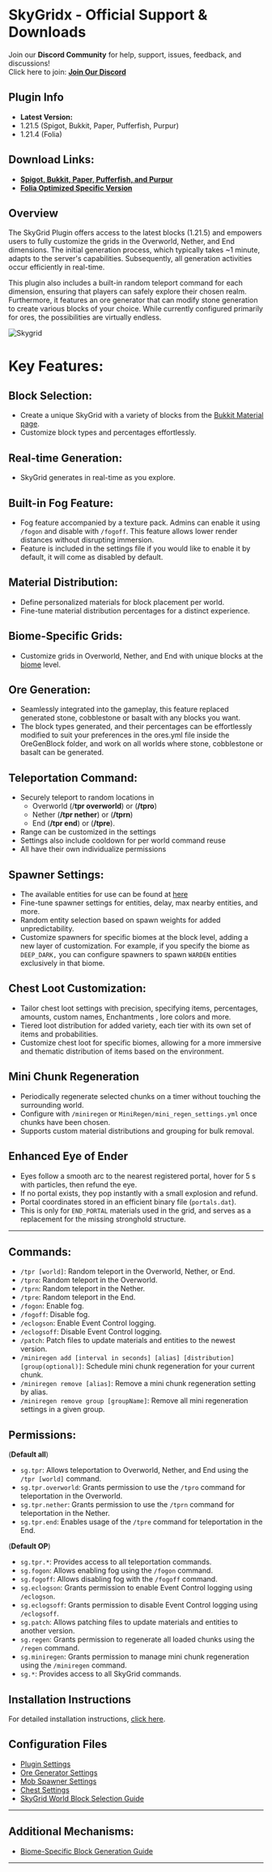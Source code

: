 # SkyGridx - Official Support & Downloads

Join our **Discord Community** for help, support, issues, feedback, and discussions!  
Click here to join: **[Join Our Discord](https://discord.gg/nSWCXFp4UA)**  

## Plugin Info
- **Latest Version:**
- 1.21.5 (Spigot, Bukkit, Paper, Pufferfish, Purpur)
- 1.21.4 (Folia)

## Download Links:
- [**Spigot, Bukkit, Paper, Pufferfish, and Purpur**](https://www.davids-repo.dev/skygridx/assets/SkyGrid.jar)
- [**Folia Optimized Specific Version**](https://www.davids-repo.dev/skygridx/assets/SkyGrid-Folia-Beta-1.21.4.jar)

## Overview

The SkyGrid Plugin offers access to the latest blocks (1.21.5) and empowers users to fully customize the grids in the Overworld, Nether, and End dimensions. The initial generation process, which typically takes ~1 minute, adapts to the server's capabilities. Subsequently, all generation activities occur efficiently in real-time.

This plugin also includes a built-in random teleport command for each dimension, ensuring that players can safely explore their chosen realm. Furthermore, it features an ore generator that can modify stone generation to create various blocks of your choice. While currently configured primarily for ores, the possibilities are virtually endless.

![Skygrid](https://www.davids-repo.dev/mc/sg3.webp)

 
# **Key Features:**

## **Block Selection:**
   - Create a unique SkyGrid with a variety of blocks from the [Bukkit Material page](https://hub.spigotmc.org/javadocs/bukkit/org/bukkit/Material.html).
   - Customize block types and percentages effortlessly.

## **Real-time Generation:**
   - SkyGrid generates in real-time as you explore.

## **Built-in Fog Feature:**
   - Fog feature accompanied by a texture pack. Admins can enable it using `/fogon` and disable with `/fogoff`. This feature allows lower render distances without disrupting immersion.
   - Feature is included in the settings file if you would like to enable it by default, it will come as disabled by default.

## **Material Distribution:**
   - Define personalized materials for block placement per world.
   - Fine-tune material distribution percentages for a distinct experience.

## **Biome-Specific Grids:**
   - Customize grids in Overworld, Nether, and End with unique blocks at the [biome](https://hub.spigotmc.org/javadocs/bukkit/org/bukkit/block/Biome.html) level.

## **Ore Generation:**
   - Seamlessly integrated into the gameplay, this feature replaced generated stone, cobblestone or basalt with any blocks you want.
   - The block types generated, and their percentages can be effortlessly modified to suit your preferences in the ores.yml file inside the OreGenBlock folder, and work on all worlds where stone, cobblestone or basalt can be generated.

## **Teleportation Command:**
   - Securely teleport to random locations in
     - Overworld (/**tpr overworld**) or (**/tpro**)
     - Nether (**/tpr nether**) or (**/tprn**)
     - End (**/tpr end**) or (**/tpre**).
   - Range can be customized in the settings
   - Settings also include cooldown for per world command reuse
   - All have their own individualize permissions

## **Spawner Settings:**
   - The available entities for use can be found at [here](https://hub.spigotmc.org/javadocs/bukkit/org/bukkit/entity/EntityType.html)
   - Fine-tune spawner settings for entities, delay, max nearby entities, and more.
   - Random entity selection based on spawn weights for added unpredictability.
   - Customize spawners for specific biomes at the block level, adding a new layer of customization. For example, if you specify the biome as `DEEP_DARK,` you can configure spawners to spawn `WARDEN` entities exclusively in that biome.

## **Chest Loot Customization:**
   - Tailor chest loot settings with precision, specifying items, percentages, amounts, custom names, Enchantments , lore colors and more.
   - Tiered loot distribution for added variety, each tier with its own set of items and probabilities.
   - Customize chest loot for specific biomes, allowing for a more immersive and thematic distribution of items based on the environment.

## **Mini Chunk Regeneration**
   - Periodically regenerate selected chunks on a timer without touching the surrounding world.
   - Configure with `/miniregen` or `MiniRegen/mini_regen_settings.yml` once chunks have been chosen.
   - Supports custom material distributions and grouping for bulk removal.

## **Enhanced Eye of Ender**
   - Eyes follow a smooth arc to the nearest registered portal, hover for 5 s with particles, then refund the eye.
   - If no portal exists, they pop instantly with a small explosion and refund.
   - Portal coordinates stored in an efficient binary file (`portals.dat`).
   - This is only for `END_PORTAL` materials used in the grid, and serves as a replacement for the missing stronghold structure.

---

## Commands:

- `/tpr [world]`: Random teleport in the Overworld, Nether, or End.
- `/tpro`: Random teleport in the Overworld.
- `/tprn`: Random teleport in the Nether.
- `/tpre`: Random teleport in the End.
- `/fogon`: Enable fog.
- `/fogoff`: Disable fog.
- `/eclogson`: Enable Event Control logging.
- `/eclogsoff`: Disable Event Control logging.
- `/patch`: Patch files to update materials and entities to the newest version.
- `/miniregen add [interval in seconds] [alias] [distribution] [group(optional)]`: Schedule mini chunk regeneration for your current chunk.
- `/miniregen remove [alias]`: Remove a mini chunk regeneration setting by alias.
- `/miniregen remove group [groupName]`: Remove all mini regeneration settings in a given group.

## Permissions:

(**Default all**)
- `sg.tpr`: Allows teleportation to Overworld, Nether, and End using the `/tpr [world]` command.
- `sg.tpr.overworld`: Grants permission to use the `/tpro` command for teleportation in the Overworld.
- `sg.tpr.nether`: Grants permission to use the `/tprn` command for teleportation in the Nether.
- `sg.tpr.end`: Enables usage of the `/tpre` command for teleportation in the End.

(**Default OP**)
- `sg.tpr.*`: Provides access to all teleportation commands.
- `sg.fogon`: Allows enabling fog using the `/fogon` command.
- `sg.fogoff`: Allows disabling fog with the `/fogoff` command.
- `sg.eclogson`: Grants permission to enable Event Control logging using `/eclogson`.
- `sg.eclogsoff`: Grants permission to disable Event Control logging using `/eclogsoff`.
- `sg.patch`: Allows patching files to update materials and entities to another version.
- `sg.regen`: Grants permission to regenerate all loaded chunks using the `/regen` command.
- `sg.miniregen`: Grants permission to manage mini chunk regeneration using the `/miniregen` command.
- `sg.*`: Provides access to all SkyGrid commands.

## Installation Instructions
For detailed installation instructions, [click here](https://www.davids-repo.dev/skygridx/installation/).

## Configuration Files
- [Plugin Settings](https://www.davids-repo.dev/skygridx/settings/)
- [Ore Generator Settings](https://www.davids-repo.dev/skygridx/ores/)
- [Mob Spawner Settings](https://www.davids-repo.dev/skygridx/spawner_settings/)
- [Chest Settings](https://www.davids-repo.dev/skygridx/chest_settings/)
- [SkyGrid World Block Selection Guide](https://www.davids-repo.dev/skygridx/block_selection/)

---

## Additional Mechanisms:
- [Biome-Specific Block Generation Guide](https://www.davids-repo.dev/skygridx/biome_specific/)
---
